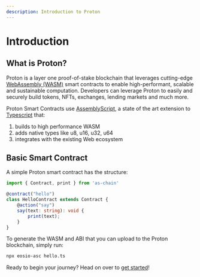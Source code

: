 ```yaml
---
description: Introduction to Proton
---
```


# Introduction

## What is Proton?

Proton is a layer one proof-of-stake blockchain that leverages cutting-edge [WebAssembly (WASM)](https://webassembly.org) smart contracts to enable high-performant, scalable and sustainable computation. Developers can leverage Proton to easily and securely build tokens, NFTs, exchanges, lending markets and much more.

Proton Smart Contracts use [AssemblyScript](https://www.assemblyscript.org/), a state of the art extension to [Typescript](https://www.typescriptlang.org/) that:
1. builds to high performance WASM
2. adds native types like u8, u16, u32, u64
3. integrates with the existing Web ecosystem

## Basic Smart Contract
A simple Proton smart contract has the structure:

```ts
import { Contract, print } from 'as-chain'

@contract("hello")
class HelloContract extends Contract {
    @action("say")
    say(text: string): void {
        print(text);
    }
}
```

To generate the WASM and ABI that you can upload to the Proton blockchain, simply run:
```sh
npx eosio-asc hello.ts
```

Ready to begin your journey? Head on over to [get started](./getting-started.md)!
